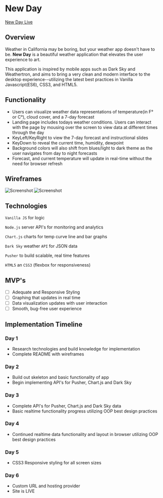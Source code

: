 # New Day 

[New Day Live](https://google.com/)

## Overview

Weather in California may be boring, but your weather app doesn't have to be. **New Day** is a beautiful weather application that elevates the user experience to art. 

This application is inspired by mobile apps such as Dark Sky and Weathertron, and aims to bring a very clean and modern interface to the desktop experience--utilizing the latest best practices in Vanilla Javascript(ES6), CSS3, and HTML5.

## Functionality

* Users can visualize weather data representations of temperature(in F° or C°), cloud cover, and a 7-day forecast
* Landing page includes todays weather conditions. Users can interact with the page by mousing over the screen to view data at different times through the day
* KeyLeft/KeyRight to view the 7-day forecast and instructional slides
* KeyDown to reveal the current time, humidity, dewpoint
* Background colors will also shift from blues/light to dark theme as the user navigates from day to night forecasts
* Forecast, and current temperature will update in real-time without the need for browser refresh

## Wireframes
![Screenshot](screenshot.png)
![Screenshot](screenshot.png)

## Technologies
`Vanilla JS` for logic

`Node.js` server API's for monitoring and analytics

`Chart.js` charts for temp curve line and bar graphs

`Dark Sky` weather `API` for JSON data

`Pusher` to build scalable, real time features

`HTML5` an `CSS3` (flexbox for responsiveness)

## MVP's 

- [ ] Adequate and Responsive Styling
- [ ] Graphing that updates in real time
- [ ] Data visualization updates with user interaction
- [ ] Smooth, bug-free user experience

## Implementation Timeline

### Day 1
* Research technologies and build knowledge for implementation
* Complete README with wireframes

### Day 2
* Build out skeleton and basic functionality of app
* Begin implementing API's for Pusher, Chart.js and Dark Sky

### Day 3
* Complete API's for Pusher, Chart.js and Dark Sky data
* Basic realtime functionality progress utilizing OOP best design practices

### Day 4 
* Continued realtime data functionality and layout in browser utilizing OOP best design practices

### Day 5
* CSS3 Responsive styling for all screen sizes

### Day 6 
* Custom URL and hosting provider
* Site is LIVE
